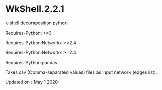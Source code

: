 # WkShell.2.2.1
k-shell decomposition python

Requires-Python: >=3

Requires-Python:Networkx >=2.4

Requires-Python:Networkx >=2.4

Requires-Python:pandas

Takes csv (Comma-separated values) files as input network (edges list).

Updated on : May 1 2020
